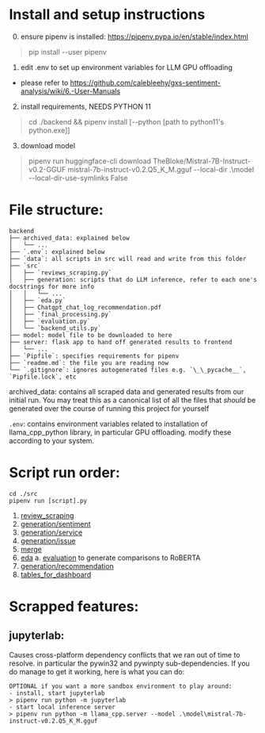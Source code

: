 # Install and setup instructions
0. ensure pipenv is installed: https://pipenv.pypa.io/en/stable/index.html
> pip install --user pipenv

1. edit .env to set up environment variables for LLM GPU offloading
- please refer to https://github.com/calebleehy/gxs-sentiment-analysis/wiki/6.-User-Manuals

2. install requirements, NEEDS PYTHON 11
> cd ./backend && pipenv install [--python [path to python11's python.exe]]

3. download model
> pipenv run huggingface-cli download TheBloke/Mistral-7B-Instruct-v0.2-GGUF mistral-7b-instruct-v0.2.Q5_K_M.gguf --local-dir .\model --local-dir-use-symlinks False

# File structure:
	backend
	├── archived_data: explained below
	│	└── ...
	├── `.env`: explained below
	├── `data`: all scripts in src will read and write from this folder
	├── `src`
	│	├── `reviews_scraping.py`
	│	├── generation: scripts that do LLM inference, refer to each one's docstrings for more info
	│	│	└── ...
	│	├── `eda.py`
	│	├── Chatgpt_chat_log_recommendation.pdf
	│	├── `final_processing.py`
	│	├── `evaluation.py`
	│	└── `backend_utils.py`
	├── model: model file to be downloaded to here
	├── server: flask app to hand off generated results to frontend 
	│	└── ...
	├── `Pipfile`: specifies requirements for pipenv
	├── `readme.md`: the file you are reading now
	└── `.gitignore`: ignores autogenerated files e.g. `\_\_pycache__`, `Pipfile.lock`, etc

archived_data: contains all scraped data and generated results from our initial run. You may treat this as a canonical list of all the files that *should* be generated over the course of running this project for yourself

`.env`: contains environment variables related to installation of llama_cpp_python library, in particular GPU offloading. modify these according to your system. <ADD LINK TO RELEVANT GITHUB WIKI PAGE LATER WHEN DONE>

# Script run order:
    cd ./src
	pipenv run [script].py
1. [review_scraping](src/review_scraping.py)
2. [generation/sentiment](src/generation/sentiment.py)
3. [generation/service](src/generation/service.py)
4. [generation/issue](src/generation/issue.py)
5. [merge](src/merge.py)
6. [eda](src/eda.py)
  a. [evaluation](src/evaluation.py) to generate comparisons to RoBERTA
7. [generation/recommendation](src/generation/recommendation.py)
8. [tables_for_dashboard](src/tables_for_dashboard.py)

# Scrapped features: 
## jupyterlab: 
Causes cross-platform dependency conflicts that we ran out of time to resolve. in particular the pywin32 and pywinpty sub-dependencies. If you do manage to get it working, here is what you can do:

	OPTIONAL if you want a more sandbox environment to play around: 
	- install, start jupyterlab
	> pipenv run python -m jupyterlab
	- start local inference server
	> pipenv run python -m llama_cpp.server --model .\model\mistral-7b-instruct-v0.2.Q5_K_M.gguf


